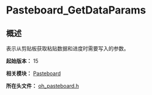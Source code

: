 # Pasteboard_GetDataParams
<!--Kit: Basic Services Kit-->
<!--Subsystem: MiscServices-->
<!--Owner: @yangxiaodong41-->
<!--Designer: @guo867-->
<!--Tester: @maxiaorong2-->
<!--Adviser: @fang-jinxu-->

## 概述

表示从剪贴板获取粘贴数据和进度时需要写入的参数。

**起始版本：** 15

**相关模块：** [Pasteboard](capi-pasteboard.md)

**所在头文件：** [oh_pasteboard.h](capi-oh-pasteboard-h.md)

